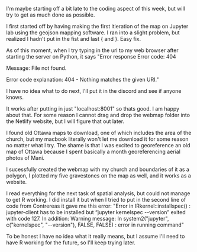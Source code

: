 I'm maybe starting off a bit late to the coding aspect of this week, but will try to get as much done as possible. 

I first started off by having making the first itieration of the map on Jupyter lab using the geojson mapping software. I ran into a slight problem, but realized I hadn't put in the fist and last { and }. Easy fix. 

As of this moment, when I try typing in the url to my web browser after starting the server on Python, it says "Error response
Error code: 404

Message: File not found.

Error code explanation: 404 - Nothing matches the given URI."

I have no idea what to do next, I'll put it in the discord and see if anyone knows.

It works after putting in just "localhost:8001" so thats good. I am happy about that. For some reason I cannot drag and drop the webmap folder into the Netlify website, but I will figure that out later.

I found old Ottawa maps to download, one of which includes the area of the church, but my macbook literally won't let me download it for some reason no matter what I try. The shame is that I was excited to georeference an old map of Ottawa because I spent basically a month georeferencing aerial photos of Mani.

I sucessfully created the webmap with my church and boundaries of it as a polygon, I plotted my five gravestones on the map as well, and it works as a website.

I read everything for the next task of spatial analysis, but could not manage to get R working. I did install it but when I tried to put in the second line of code from Contrereas it gave me this error: "Error in IRkernel::installspec() : 
  jupyter-client has to be installed but “jupyter kernelspec --version” exited with code 127.
In addition: Warning message:
In system2("jupyter", c("kernelspec", "--version"), FALSE, FALSE) :
  error in running command"

To be honest I have no idea what it really means, but I assume I'll need to have R working for the future, so I'll keep trying later.
  
